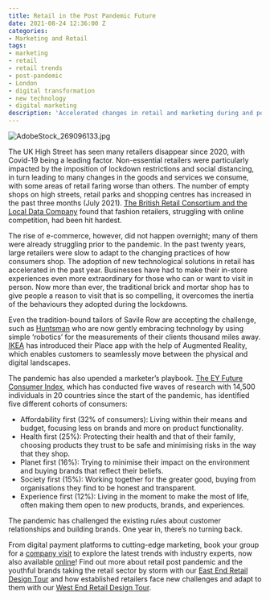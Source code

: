 ```yaml
---
title: Retail in the Post Pandemic Future
date: 2021-08-24 12:36:00 Z
categories:
- Marketing and Retail
tags:
- marketing
- retail
- retail trends
- post-pandemic
- London
- digital transformation
- new technology
- digital marketing
description: 'Accelerated changes in retail and marketing during and post pandemic. '
---
```


![AdobeStock_269096133.jpg](/uploads/AdobeStock_269096133.jpg)

The UK High Street has seen many retailers disappear since 2020, with Covid-19 being a leading factor. Non-essential retailers were particularly impacted by the imposition of lockdown restrictions and social distancing, in turn leading to many changes in the goods and services we consume, with some areas of retail faring worse than others. The number of empty shops on high streets, retail parks and shopping centres has increased in the past three months (July 2021). [The British Retail Consortium and the Local Data Company](https://www.localdatacompany.com/blog/topic/vacancy-rates) found that fashion retailers, struggling with online competition, had been hit hardest.

The rise of e-commerce, however, did not happen overnight; many of them were already struggling prior to the pandemic. In the past twenty years, large retailers were slow to adapt to the changing practices of how consumers shop. The adoption of new technological solutions in retail has accelerated in the past year. Businesses have had to make their in-store experiences even more extraordinary for those who can or want to visit in person. Now more than ever, the traditional brick and mortar shop has to give people a reason to visit that is so compelling, it overcomes the inertia of the behaviours they adopted during the lockdowns. 

Even the tradition-bound tailors of Savile Row are accepting the challenge, such as [Huntsman](https://www.nytimes.com/2020/11/15/business/savile-row-covid.html) who are now gently embracing technology by using simple ‘robotics’ for the measurements of their clients thousand miles away. [IKEA](https://www.forbes.com/sites/briansolis/2021/02/23/ending-the-retail-apocalypse-and-the-next-era-of-post-pandemic-retail-innovation-insights-from-ikeas-chief-digital-officer/) has introduced their Place app with the help of Augmented Reality, which enables customers to seamlessly move between the physical and digital landscapes. 

The pandemic has also upended a marketer’s playbook.  [The EY Future Consumer Index](https://www.ey.com/en_gl/future-consumer-index), which has conducted five waves of research with 14,500 individuals in 20 countries since the start of the pandemic, has identified five different cohorts of consumers:

* Affordability first (32% of consumers): Living within their means and budget, focusing less on brands and more on product functionality.
* Health first (25%): Protecting their health and that of their family, choosing products they trust to be safe and minimising risks in the way that they shop.
* Planet first (16%): Trying to minimise their impact on the environment and buying brands that reflect their beliefs.
* Society first (15%): Working together for the greater good, buying from organisations they find to be honest and transparent.
* Experience first (12%): Living in the moment to make the most of life, often making them open to new products, brands, and experiences.

The pandemic has challenged the existing rules about customer relationships and building brands. One year in, there’s no turning back. 

From digital payment platforms to cutting-edge marketing, book your group for a [company visit](https://www.insiderlondon.com/london/company-visits/) to explore the latest trends with industry experts, now also available [online](https://www.insiderlondon.com/online-education/online-company-visits/)! Find out more about retail post pandemic and the youthful brands taking the retail sector by storm with our [East End Retail Design Tour](https://www.insiderlondon.com/london/educational-tours/retail-design/#east-end-retail-design) and how established retailers face new challenges and adapt to them with our [West End Retail Design Tour](https://www.insiderlondon.com/london/educational-tours/retail-design/#west-end-retail-design).